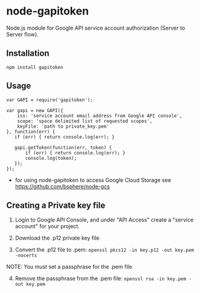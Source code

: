 node-gapitoken
==============

Node.js module for Google API service account authorization (Server to Server flow). 

Installation
------------

	npm install gapitoken
	
Usage
-----

    var GAPI = require('gapitoken');
 
    var gapi = new GAPI({
        iss: 'service account email address from Google API console',
        scope: 'space delimited list of requested scopes',
        keyFile: 'path to private_key.pem'
    }, function(err) {
       if (err) { return console.log(err); }
 
       gapi.getToken(function(err, token) {
           if (err) { return console.log(err); }
           console.log(token);
       });     
    });
    
* for using node-gapitoken to access Google Cloud Storage see https://github.com/bsphere/node-gcs

Creating a Private key file
---------------------------

1) Login to Google API Console, and under "API Access" create a "service account" for your project.

2) Download the .p12 private key file

3) Convert the .p12 file to .pem: `openssl pkcs12 -in key.p12 -out key.pem -nocerts`

NOTE: You must set a passphrase for the .pem file

4) Remove the passphrase from the .pem file: `openssl rsa -in key.pem -out key.pem`
